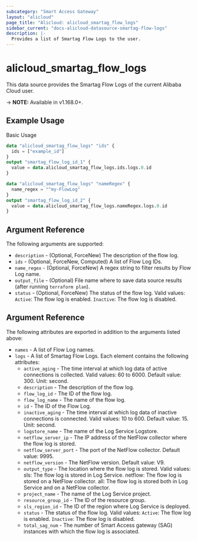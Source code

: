 ```yaml
---
subcategory: "Smart Access Gateway"
layout: "alicloud"
page_title: "Alicloud: alicloud_smartag_flow_logs"
sidebar_current: "docs-alicloud-datasource-smartag-flow-logs"
description: |-
  Provides a list of Smartag Flow Logs to the user.
---
```


# alicloud\_smartag\_flow\_logs

This data source provides the Smartag Flow Logs of the current Alibaba Cloud user.

-> **NOTE:** Available in v1.168.0+.

## Example Usage

Basic Usage

```terraform
data "alicloud_smartag_flow_logs" "ids" {
  ids = ["example_id"]
}
output "smartag_flow_log_id_1" {
  value = data.alicloud_smartag_flow_logs.ids.logs.0.id
}

data "alicloud_smartag_flow_logs" "nameRegex" {
  name_regex = "^my-FlowLog"
}
output "smartag_flow_log_id_2" {
  value = data.alicloud_smartag_flow_logs.nameRegex.logs.0.id
}
```

## Argument Reference

The following arguments are supported:

* `description` - (Optional, ForceNew) The description of the flow log.
* `ids` - (Optional, ForceNew, Computed)  A list of Flow Log IDs.
* `name_regex` - (Optional, ForceNew) A regex string to filter results by Flow Log name.
* `output_file` - (Optional) File name where to save data source results (after running `terraform plan`).
* `status` - (Optional, ForceNew) The status of the flow log. Valid values:  `Active`: The flow log is enabled. `Inactive`: The flow log is disabled.

## Argument Reference

The following attributes are exported in addition to the arguments listed above:

* `names` - A list of Flow Log names.
* `logs` - A list of Smartag Flow Logs. Each element contains the following attributes:
	* `active_aging` - The time interval at which log data of active connections is collected. Valid values: 60 to 6000. Default value: 300. Unit: second.
	* `description` - The description of the flow log.
	* `flow_log_id` - The ID of the flow log.
	* `flow_log_name` - The name of the flow log.
	* `id` - The ID of the Flow Log.
	* `inactive_aging` - The time interval at which log data of inactive connections is connected. Valid values: 10 to 600. Default value: 15. Unit: second.
	* `logstore_name` - The name of the Log Service Logstore.
	* `netflow_server_ip` - The IP address of the NetFlow collector where the flow log is stored.
	* `netflow_server_port` - The port of the NetFlow collector. Default value: 9995.
	* `netflow_version` - The NetFlow version. Default value: V9.
	* `output_type` - The location where the flow log is stored. Valid values:  sls: The flow log is stored in Log Service. netflow: The flow log is stored on a NetFlow collector. all: The flow log is stored both in Log Service and on a NetFlow collector.
	* `project_name` - The name of the Log Service project.
	* `resource_group_id` - The ID of the resource group.
	* `sls_region_id` - The ID of the region where Log Service is deployed.
	* `status` - The status of the flow log. Valid values:  `Active`: The flow log is enabled. `Inactive`: The flow log is disabled.
	* `total_sag_num` - The number of Smart Access gateway (SAG) instances with which the flow log is associated.